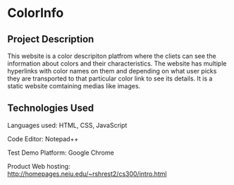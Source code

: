 # ColorInfo

## Project Description
This website is a color descripiton platfrom where the cliets can see the information about colors and their characteristics.
The website has multiple hyperlinks with color names on them and depending on what user picks they are transported to that 
particular color link to see its details. It is a static website comtaining medias like images.

## Technologies Used
Languages used: HTML, CSS, JavaScript

Code Editor: Notepad++

Test Demo Platform: Google Chrome

Product Web hosting: http://homepages.neiu.edu/~rshrest2/cs300/intro.html

